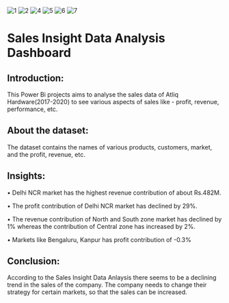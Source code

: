 ![1](https://github.com/Anishmodi20/Power_Bi_Projects/assets/79532223/9f48d9e8-800f-4e1a-a7e0-08d81cfd6c84) ![2](https://github.com/Anishmodi20/Power_Bi_Projects/assets/79532223/e093a787-e5f7-4952-84f3-00bcbbc17593)
![4](https://github.com/Anishmodi20/Power_Bi_Projects/assets/79532223/89a68a18-8faa-4cc6-9094-67ae11753813) ![5](https://github.com/Anishmodi20/Power_Bi_Projects/assets/79532223/2d225533-f22b-4a3d-a6da-f12daedbf713)
![6](https://github.com/Anishmodi20/Power_Bi_Projects/assets/79532223/36fefa3e-37dd-417d-9b51-b8d84ba99e28) ![7](https://github.com/Anishmodi20/Power_Bi_Projects/assets/79532223/697fce87-66bc-42ea-ad07-b8dc07e321c9)






# Sales Insight Data Analysis Dashboard

## Introduction:
This Power Bi projects aims to analyse the sales data of Atliq Hardware(2017-2020) to see various aspects of sales like - profit, revenue, performance, etc.

## About the dataset: 
The dataset contains the names of various products, customers, market, and the profit, revenue, etc.
## Insights:

•	Delhi NCR market has the highest revenue contribution of about Rs.482M.

•	The profit contribution of Delhi NCR market has declined by 29%.

• The revenue contribution of North and South zone market has declined by 1% whereas the contribution of Central zone has increased by 2%.

•	Markets like Bengaluru, Kanpur has profit contribution of -0.3%

## Conclusion: 
According to the Sales Insight Data Anlaysis there seems to be a declining trend in the sales of the company. The company needs to change their strategy for certain markets, so that the sales can be increased.

